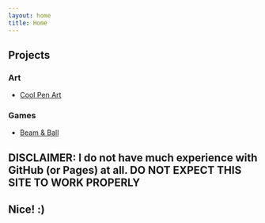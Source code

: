 ```yaml
---
layout: home
title: Home
---
```


## Projects

### Art

- [Cool Pen Art](/art/cool-pen-art/about.md)

### Games

- [Beam & Ball](/cool/beam-and-ball/about.md)

## DISCLAIMER: I do not have much experience with GitHub (or Pages) at all. DO NOT EXPECT THIS SITE TO WORK PROPERLY

## Nice! :)
